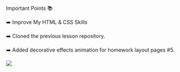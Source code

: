 Important Points 📚

➡️ Improve My HTML & CSS Skills

➡️ Cloned the previous lesson repository.

➡️ Added decorative effects animation for homework layout pages #5.

![](https://media.giphy.com/media/ZD27uZpVtj0MQY3EOR/giphy.gif)
